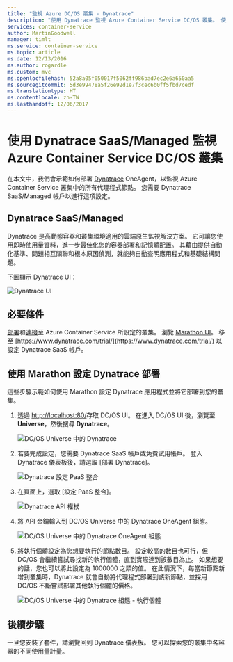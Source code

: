 ```yaml
---
title: "監視 Azure DC/OS 叢集 - Dynatrace"
description: "使用 Dynatrace 監視 Azure Container Service DC/OS 叢集。 使用 DC/OS 儀表板部署 Dynatrace OneAgent。"
services: container-service
author: MartinGoodwell
manager: timlt
ms.service: container-service
ms.topic: article
ms.date: 12/13/2016
ms.author: rogardle
ms.custom: mvc
ms.openlocfilehash: 52a8a05f050017f5062ff986bad7ec2e6a650aa5
ms.sourcegitcommit: 5d3e99478a5f26e92d1e7f3cec6b0ff5fbd7cedf
ms.translationtype: HT
ms.contentlocale: zh-TW
ms.lasthandoff: 12/06/2017
---
```

# <a name="monitor-an-azure-container-service-dcos-cluster-with-dynatrace-saasmanaged"></a>使用 Dynatrace SaaS/Managed 監視 Azure Container Service DC/OS 叢集

在本文中，我們會示範如何部署 [Dynatrace](https://www.dynatrace.com/) OneAgent，以監視 Azure Container Service 叢集中的所有代理程式節點。 您需要 Dynatrace SaaS/Managed 帳戶以進行這項設定。 

## <a name="dynatrace-saasmanaged"></a>Dynatrace SaaS/Managed
Dynatrace 是高動態容器和叢集環境適用的雲端原生監視解決方案。 它可讓您使用即時使用量資料，進一步最佳化您的容器部署和記憶體配置。 其藉由提供自動化基準、問題相互關聯和根本原因偵測，就能夠自動查明應用程式和基礎結構問題。

下圖顯示 Dynatrace UI：

![Dynatrace UI](./media/container-service-monitoring-dynatrace/dynatrace.png)

## <a name="prerequisites"></a>必要條件 
[部署](container-service-deployment.md)和[連接](./../container-service-connect.md)至 Azure Container Service 所設定的叢集。 瀏覽 [Marathon UI](container-service-mesos-marathon-ui.md)。 移至 [https://www.dynatrace.com/trial/](https://www.dynatrace.com/trial/) 以設定 Dynatrace SaaS 帳戶。  

## <a name="configure-a-dynatrace-deployment-with-marathon"></a>使用 Marathon 設定 Dynatrace 部署
這些步驟示範如何使用 Marathon 設定 Dynatrace 應用程式並將它部署到您的叢集。

1. 透過 [http://localhost:80/](http://localhost:80/)存取 DC/OS UI。 在進入 DC/OS UI 後，瀏覽至 **Universe**，然後搜尋 **Dynatrace**。

    ![DC/OS Universe 中的 Dynatrace](./media/container-service-monitoring-dynatrace/dynatrace-universe.png)

2. 若要完成設定，您需要 Dynatrace SaaS 帳戶或免費試用帳戶。 登入 Dynatrace 儀表板後，請選取 [部署 Dynatrace]。

    ![Dynatrace 設定 PaaS 整合](./media/container-service-monitoring-dynatrace/setup-paas.png)

3. 在頁面上，選取 [設定 PaaS 整合]。 

    ![Dynatrace API 權杖](./media/container-service-monitoring-dynatrace/api-token.png) 

4. 將 API 金鑰輸入到 DC/OS Universe 中的 Dynatrace OneAgent 組態。 

    ![DC/OS Universe 中的 Dynatrace OneAgent 組態](./media/container-service-monitoring-dynatrace/dynatrace-config.png)

5. 將執行個體設定為您想要執行的節點數目。 設定較高的數目也可行，但 DC/OS 會繼續嘗試尋找新的執行個體，直到實際達到該數目為止。 如果想要的話，您也可以將此設定為 1000000 之類的值。 在此情況下，每當新節點新增到叢集時，Dynatrace 就會自動將代理程式部署到該新節點，並採用 DC/OS 不斷嘗試部署其他執行個體的價格。

    ![DC/OS Universe 中的 Dynatrace 組態 - 執行個體](./media/container-service-monitoring-dynatrace/dynatrace-config2.png)

## <a name="next-steps"></a>後續步驟

一旦您安裝了套件，請瀏覽回到 Dynatrace 儀表板。 您可以探索您的叢集中各容器的不同使用量計量。 